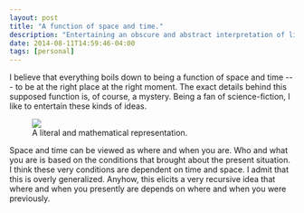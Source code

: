 ```yaml
---
layout: post
title: "A function of space and time."
description: "Entertaining an obscure and abstract interpretation of life."
date: 2014-08-11T14:59:46-04:00
tags: [personal]
---
```


I believe that everything boils down to being a function of space and time --- to be at the right place at the right moment.
The exact details behind this supposed function is, of course, a mystery. Being a fan of science-fiction, I like to entertain
these kinds of ideas.

<figure>
	<img src="http://i.imgur.com/K7LEyz4l.png">
	<figcaption>A literal and mathematical representation.</figcaption>
</figure>

Space and time can be viewed as where and when you are. Who and what you are is based on the conditions that brought about 
the present situation. I think these very conditions are dependent on time and space. I admit that this is overly generalized. 
Anyhow, this elicits a very recursive idea that where and when you presently are depends on where and when you were previously.